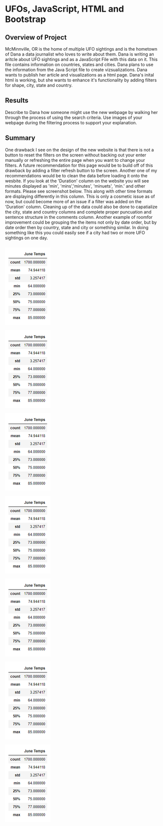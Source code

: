 # UFOs, JavaScript, HTML and Bootstrap

## Overview of Project
McMinnville, OR is the home of multiple UFO sightings and is the hometown of Dana a data journalist who loves to write about them. Dana is writing an aritcle about UFO sightings and as a JavaScript File with this data on it. This file contains information on countries, states and cities. Dana plans to use the information from the Java Script file to create vizsualizations. Dana wants to publish her article and visualizations as a html page. Dana's inital html is working, but she wants to enhance it's functionality by adding filters for shape, city, state and country.

## Results

Describe to Dana how someone might use the new webpage by walking her through the process of using the search criteria. Use images of your webpage during the filtering process to support your explanation.


## Summary 
One drawback I see on the design of the new website is that there is not a button to reset the filters on the screen without backing out your enter manually or refreshing the entire page when you want to change your filters. A future recommendation for this page would be to build off of this drawback by adding a filter refresh button to the screen. Another one of my recommendations would be to clean the data before loading it onto the wesbite. If you look at the 'Duration' column on the website you will see minutes displayed as 'min', 'mins','minutes', 'minuets', 'min.' and other formats. Please see screenshot below. This along with other time formats are displaying differently in this column. This is only a cosmetic issue as of now, but could become more of an issue if a filter was added on the 'Duration' column. Cleaning up of the data could also be done to capatialize the city, state and country columns and complete proper puncuation and sentence structure in the comments column. Another example of roomfor improvement could be grouping the the items not only by date order, but by date order then by country, state and city or something similar. In doing something like this you could easily see if a city had two or more UFO sightings on one day. 

### 

![June Temps.png](https://github.com/AprilVilmin/surfs_up/blob/main/June%20Temps.png) 

![June Temps.png](https://github.com/AprilVilmin/surfs_up/blob/main/June%20Temps.png) 

![June Temps.png](https://github.com/AprilVilmin/surfs_up/blob/main/June%20Temps.png) 

![June Temps.png](https://github.com/AprilVilmin/surfs_up/blob/main/June%20Temps.png) 

![June Temps.png](https://github.com/AprilVilmin/surfs_up/blob/main/June%20Temps.png) 

![June Temps.png](https://github.com/AprilVilmin/surfs_up/blob/main/June%20Temps.png) 

![June Temps.png](https://github.com/AprilVilmin/surfs_up/blob/main/June%20Temps.png) 
